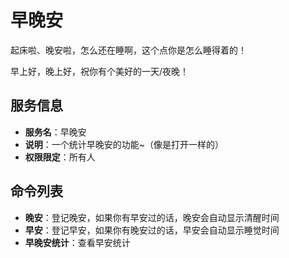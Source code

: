 # 早晚安

起床啦、晚安啦，怎么还在睡啊，这个点你是怎么睡得着的！

早上好，晚上好，祝你有个美好的一天/夜晚！

## 服务信息

- **服务名**：早晚安
- **说明**：一个统计早晚安的功能~（像是打开一样的）
- **权限限定**：所有人

## 命令列表

- **晚安**：登记晚安，如果你有早安过的话，晚安会自动显示清醒时间
- **早安**：登记早安，如果你有晚安过的话，早安会自动显示睡觉时间
- **早晚安统计**：查看早安统计
